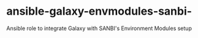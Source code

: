 # ansible-galaxy-envmodules-sanbi-
Ansible role to integrate Galaxy with SANBI's Environment Modules setup

